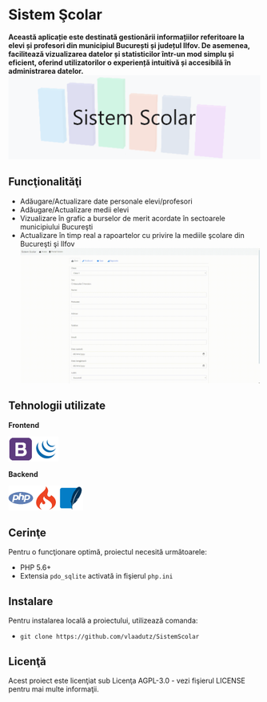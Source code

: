 # Sistem Şcolar
**Această aplicație este destinată gestionării informațiilor referitoare la elevi și profesori din municipiul București și județul Ilfov. De asemenea, facilitează vizualizarea datelor și statisticilor într-un mod simplu și eficient, oferind utilizatorilor o experiență intuitivă și accesibilă în administrarea datelor.**
![Sistem Şcolar](resurse/repo/imagini/banner.png)

## Funcţionalităţi
- Adăugare/Actualizare date personale elevi/profesori
- Adăugare/Actualizare medii elevi
- Vizualizare în grafic a burselor de merit acordate în sectoarele municipiului Bucureşti
- Actualizare în timp real a rapoartelor cu privire la mediile şcolare din Bucureşti şi Ilfov
![Căutare şi vizualizare carnet note elev](resurse/repo/imagini/demo.gif)

## Tehnologii utilizate
**Frontend**

![Bootstrap](resurse/repo/iconite/bootstrap.png)![JQuery](resurse/repo/iconite/jquery.png)

**Backend**

![PHP](resurse/repo/iconite/php.png)![CodeIgniter](resurse/repo/iconite/codeigniter.png)![SQLite](resurse/repo/iconite/sqlite3.png)

## Cerinţe
Pentru o funcţionare optimă, proiectul necesită următoarele:
- PHP 5.6+
- Extensia `pdo_sqlite` activată in fişierul `php.ini`

## Instalare
Pentru instalarea locală a proiectului, utilizează comanda:
- `git clone https://github.com/vlaadutz/SistemScolar`

## Licenţă
Acest proiect este licenţiat sub Licenţa AGPL-3.0 - vezi fişierul LICENSE pentru mai multe informaţii.
